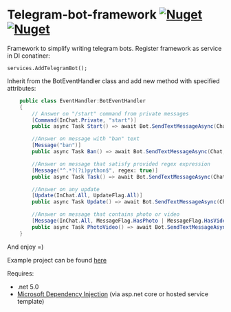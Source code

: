 # Telegram-bot-framework [![Nuget](https://img.shields.io/nuget/v/AleXr64.BotFramework)](https://www.nuget.org/packages/AleXr64.BotFramework/) [![Nuget](https://img.shields.io/badge/-TGBotFramework-grey?logo=telegram)](https://t.me/tgbotframework) 
Framework to simplify writing telegram bots.
Register framework as service in DI conatiner:

    services.AddTelegramBot();
Inherit from the BotEventHandler class and add new method with specified attributes:

```csharp
    public class EventHandler:BotEventHandler
    {
        // Answer on "/start" command from private messages
        [Command(InChat.Private, "start")]
        public async Task Start() => await Bot.SendTextMessageAsync(Chat, "Hello! U started me =)");

        //Answer on message with "ban" text
        [Message("ban")]
        public async Task Ban() => await Bot.SendTextMessageAsync(Chat, "I will ban you right now! Just kidding");

        //Answer on message that satisfy provided regex expression
        [Message("^.*?(?i)python$", regex: true)]
        public async Task Task() => await Bot.SendTextMessageAsync(Chat, "I hate snakes");

        //Answer on any update
        [Update(InChat.All, UpdateFlag.All)]
        public async Task Update() => await Bot.SendTextMessageAsync(Chat, "Hello");

        //Answer on message that contains photo or video
        [Message(InChat.All, MessageFlag.HasPhoto | MessageFlag.HasVideo)]
        public async Task PhotoVideo() => await Bot.SendTextMessageAsync(Chat, "Send me more!");
    }
```
And enjoy =)

Example project can be found [here](TGBotFramework/Examples)

Requires:

 - .net 5.0
 - [Microsoft Dependency Injection](https://docs.microsoft.com/en-us/aspnet/core/fundamentals/dependency-injection)  (via asp.net core or hosted service template)


